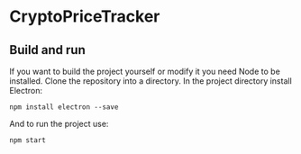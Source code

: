 # CryptoPriceTracker

## Build and run
If you want to build the project yourself or modify it you need Node to be installed.
Clone the repository into a directory.
In the project directory install Electron:
```
npm install electron --save
```
And to run the project use:
```
npm start
```
